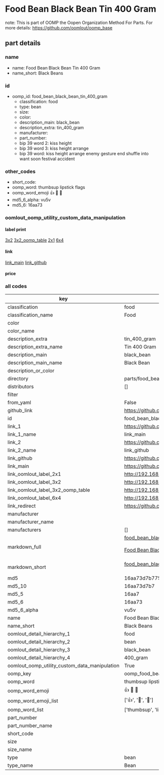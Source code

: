 # Food Bean Black Bean Tin 400 Gram  

note: This is part of OOMP the Oopen Organization Method For Parts. For more details: https://github.com/oomlout/oomp_base

##  part details
  







### name
* name: Food Bean Black Bean Tin 400 Gram
* name_short: Black Beans
### id
* oomp_id: food_bean_black_bean_tin_400_gram
  * classification: food
  * type: bean
  * size: 
  * color: 
  * description_main: black_bean
  * description_extra: tin_400_gram
  * manufacturer: 
  * part_number: 
  * bip 39 word 2: kiss height
  * bip 39 word 3: kiss height arrange
  * bip 39 word: kiss height arrange enemy gesture end shuffle into want soon festival accident

### other_codes
* short_code: 
* oomp_word: thumbsup lipstick flags
* oomp_word_emoji :thumbsup: :lipstick: :flags:
* md5_6_alpha: vu5v
* md5_6: 16aa73






### oomlout_oomp_utility_custom_data_manipulation
#### label print
[3x2](http://192.168.1.245:1112/?label=oomp%20vu5v)
[3x2_oomp_table](http://192.168.1.108:1112/?label=oomp%20vu5v)
[2x1](http://192.168.1.242:1112/?label=oomp%20vu5v)
[6x4](http://192.168.1.55:1112/?label=oomp%20vu5v)    

#### link

[link_main](https://github.com/oomlout/oomlout_oomp_version_1_messy/tree/main/parts/food_bean_black_bean_tin_400_gram) [link_github](https://github.com/oomlout/oomlout_oomp_version_1_messy/tree/main/parts/food_bean_black_bean_tin_400_gram)                             

#### price







### all codes 
| key | value |  
| --- | --- |  
| classification | food |  
| classification_name | Food |  
| color |  |  
| color_name |  |  
| description_extra | tin_400_gram |  
| description_extra_name | Tin 400 Gram |  
| description_main | black_bean |  
| description_main_name | Black Bean |  
| description_or_color |   |  
| directory | parts/food_bean_black_bean_tin_400_gram |  
| distributors | [] |  
| filter |  |  
| from_yaml | False |  
| github_link | https://github.com/oomlout/oomlout_oomp_part_src/tree/main/parts/food_bean_black_bean_tin_400_gram |  
| id | food_bean_black_bean_tin_400_gram |  
| link_1 | https://github.com/oomlout/oomlout_oomp_version_1_messy/tree/main/parts/food_bean_black_bean_tin_400_gram |  
| link_1_name | link_main |  
| link_2 | https://github.com/oomlout/oomlout_oomp_version_1_messy/tree/main/parts/food_bean_black_bean_tin_400_gram |  
| link_2_name | link_github |  
| link_github | https://github.com/oomlout/oomlout_oomp_version_1_messy/tree/main/parts/food_bean_black_bean_tin_400_gram |  
| link_main | https://github.com/oomlout/oomlout_oomp_version_1_messy/tree/main/parts/food_bean_black_bean_tin_400_gram |  
| link_oomlout_label_2x1 | http://192.168.1.242:1112/?label=oomp%20vu5v |  
| link_oomlout_label_3x2 | http://192.168.1.245:1112/?label=oomp%20vu5v |  
| link_oomlout_label_3x2_oomp_table | http://192.168.1.108:1112/?label=oomp%20vu5v |  
| link_oomlout_label_6x4 | http://192.168.1.55:1112/?label=oomp%20vu5v |  
| link_redirect | https://github.com/oomlout/oomlout_oomp_version_1_messy/tree/main/parts/food_bean_black_bean_tin_400_gram |  
| manufacturer |  |  
| manufacturer_name |  |  
| manufacturers | [] |  
| markdown_full | [food_bean_black_bean_tin_400_gram](none)<br>[](none)<br>[Food Bean Black Bean Tin 400 Gram](none)<br><br> |  
| markdown_short | [food_bean_black_bean_tin_400_gram](none)<br><br> |  
| md5 | 16aa73d7b775d8ed2630b49e189aabd6 |  
| md5_10 | 16aa73d7b7 |  
| md5_5 | 16aa7 |  
| md5_6 | 16aa73 |  
| md5_6_alpha | vu5v |  
| name | Food Bean Black Bean Tin 400 Gram |  
| name_short | Black Beans |  
| oomlout_detail_hierarchy_1 | food |  
| oomlout_detail_hierarchy_2 | bean |  
| oomlout_detail_hierarchy_3 | black_bean |  
| oomlout_detail_hierarchy_4 | 400_gram |  
| oomlout_oomp_utility_custom_data_manipulation | True |  
| oomp_key | oomp_food_bean_black_bean_tin_400_gram |  
| oomp_word | thumbsup lipstick flags |  
| oomp_word_emoji | :thumbsup: :lipstick: :flags: |  
| oomp_word_emoji_list | [':thumbsup:', ':lipstick:', ':flags:'] |  
| oomp_word_list | ['thumbsup', 'lipstick', 'flags'] |  
| part_number |  |  
| part_number_name |  |  
| short_code |  |  
| size |  |  
| size_name |  |  
| type | bean |  
| type_name | Bean |  
